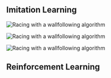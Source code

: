 ## **Imitation Learning**

![](resources/imitation_3.gif "Racing with a wallfollowing algorithm")

![](resources/imitation_4.gif "Racing with a wallfollowing algorithm")

![](resources/imitation_5.gif "Racing with a wallfollowing algorithm")


## **Reinforcement Learning**


